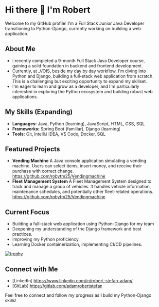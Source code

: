 # Hi there 👋 I'm Robert

Welcome to my GitHub profile! I'm a Full Stack Junior Java Developer transitioning to Python-Django, currently working on building a web application.

## About Me

* I recently completed a 9-month Full Stack Java Developer course, gaining a solid foundation in backend and frontend development.
* Currently, at _VOIS, beside my day by day workflow,  I'm diving into Python and Django, building a full-stack web application from scratch. This is a challenging but exciting opportunity to expand my skillset.
* I'm eager to learn and grow as a developer, and I'm particularly interested in exploring the Python ecosystem and building robust web applications.

## My Skills (Expanding)

* **Languages:** Java, Python (learning), JavaScript, HTML, CSS, SQL
* **Frameworks:** Spring Boot (familiar), Django (learning)
* **Tools:** Git, IntelliJ IDEA, VS Code, Docker, SQL

## Featured Projects

* **Vending Machine** A Java console application simulating a vending machine. Users can select items, insert money, and receive their purchase with correct change. https://github.com/robytm25/Vendingmachine
* **Fleet Management System** A Fleet Management System designed to track and manage a group of vehicles. It handles vehicle information, maintenance schedules, and potentially other fleet-related operations. https://github.com/robytm25/Vendingmachine

## Current Focus

* Building a full-stack web application using Python-Django for my team
* Deepening my understanding of the Django framework and best practices.
* Improving my Python proficiency.
* Learning Docker containerization, implementing CI/CD pipelines.

[![trophy](https://github-profile-trophy.vercel.app/robytm25=ryo-ma&theme=onedark)](https://github.com/ryo-ma/github-profile-trophy)


## Connect with Me

* [LinkedIn] https://www.linkedin.com/in/robert-stefan-adam/
* [GitLab] https://gitlab.com/adamrobertstefan

Feel free to connect and follow my progress as I build my Python-Django skills!
